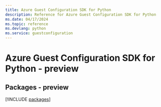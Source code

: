 ```yaml
---
title: Azure Guest Configuration SDK for Python
description: Reference for Azure Guest Configuration SDK for Python
ms.date: 04/17/2024
ms.topic: reference
ms.devlang: python
ms.service: guestconfiguration
---
```

# Azure Guest Configuration SDK for Python - preview
## Packages - preview
[!INCLUDE [packages](guest-configuration-index.md)]